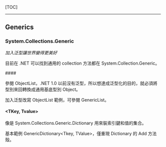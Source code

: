 [TOC]

---

## Generics

### System.Collections.Generic

*加入泛型讓世界變得更美好*

目前在 .NET 可以找到通用的 collection 方法都在 System.Collection.Generic。

####<T>

參閱 ObjectList，.NET 1.0 以前沒有泛型，所以想達成泛型化的目的，就必須將型別來回轉換成通用基底型別 Object。

加入泛型改寫 ObjectList 範例，可參閱 GenericList<T>。

#### <TKey, Tvalue>

像是 System.Collections.Generic.Dictionary 用來裝索引鍵和值的集合。

基本範例 GenericDictionary<Tkey, TValue>，僅重現 Dictionary 的 Add 方法殼。